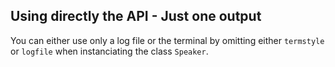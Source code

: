 Using directly the API - Just one output
----------------------------------------

You can either use only a log file or the terminal by omitting either `termstyle` or `logfile` when instanciating the class `Speaker`.
